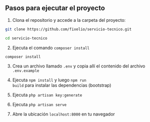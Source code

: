 ## Pasos para ejecutar el proyecto

1. Clona el repositorio y accede a la carpeta del proyecto:

```bash
git clone https://github.com/fixelio/servicio-tecnico.git

cd servicio-tecnico
```

2. Ejecuta el comando <code>composer install</code>

```bash
composer install
```

3. Crea un archivo llamado <code>.env</code> y copia allí el contenido del archivo <code>.env.example</code>

4. Ejecuta <code>npm install</code> y luego <code>npm run build</code> para instalar las dependencias (bootstrap)

5. Ejecuta <code>php artisan key:generate</code>

6. Ejecuta <code>php artisan serve</code>

7. Abre la ubicación <code>localhost:8000</code> en tu navegador